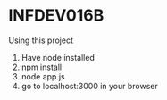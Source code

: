 # INFDEV016B

Using this project
1. Have node installed
2. npm install
3. node app.js
4. go to localhost:3000 in your browser
